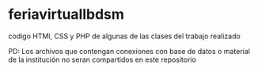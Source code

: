 # feriavirtuallbdsm
codigo HTMl, CSS y PHP de algunas de las clases del trabajo realizado

PD: Los archivos que contengan conexiones con base de datos o material de la institución no seran compartidos en este repositorio
